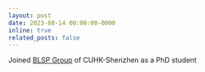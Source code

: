```yaml
---
layout: post
date: 2023-08-14 00:00:00-0000
inline: true
related_posts: false
---
```


Joined [BLSP Group](https://blsp-group.github.io/) of CUHK-Shenzhen as a PhD student